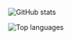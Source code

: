 ![GitHub stats](https://github-readme-stats.vercel.app/api?username=tkhapchaev&show_icons=true&include_all_commits=true&rank_icon=github&show=prs_merged&hide=issues,contribs&theme=discord_old_blurple)

![Top languages](https://github-readme-stats.vercel.app/api/top-langs/?username=tkhapchaev&layout=compact&hide=jupyter%20notebook,go,jinja,shell,roff,html,css,handlebars,dockerfile,makefile&langs_count=4&hide_progress=true&theme=discord_old_blurple)
